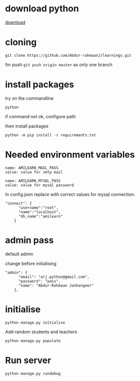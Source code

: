 # download python

[download](https://www.python.org/downloads/)

# cloning

```
git clone https://github.com/Abdur-rahmaanJ/learnings.git
```

for push `git push origin master` as only one branch

# install packages

try on the commandline

```
python
```

if command not ok, configure path

then install packages

```
python -m pip install -r requirements.txt
```

# Needed environment variables

```
name: AMILEARN_MAIL_PASS
value: value for smtp mail
```


```
name: AMILEARN_MYSQL_PASS
value: value for mysql password
```

In config.json replace with correct values for mysql connection:

```
"connect": {
      "username":"root",
      "name":"localhost",
      "db_name":"amilearn"
    }
```

# admin pass

default admin

change before initialising
```
"admin": {
      "email": "arj.python@gmail.com",
      "password": "pass",
      "name": "Abdur-Rahmaan Janhangeer"
    },
```

# initialise


```
python manage.py initialise
```

Add random students and teachers
```
python manage.py populate
```

# Run server

```
python manage.py rundebug
```

